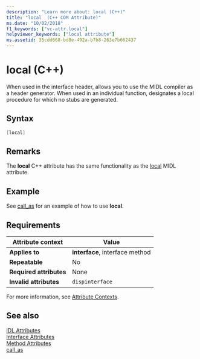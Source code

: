 ```yaml
---
description: "Learn more about: local (C++)"
title: "local  (C++ COM Attribute)"
ms.date: "10/02/2018"
f1_keywords: ["vc-attr.local"]
helpviewer_keywords: ["local attribute"]
ms.assetid: 35cdd668-bd8e-492a-b7b8-263e7b662437
---
```

# local (C++)

When used in the interface header, allows you to use the MIDL compiler as a header generator. When used in an individual function, designates a local procedure for which no stubs are generated.

## Syntax

```cpp
[local]
```

## Remarks

The **local** C++ attribute has the same functionality as the [local](/windows/win32/Midl/local) MIDL attribute.

## Example

See [call_as](call-as.md) for an example of how to use **local**.

## Requirements

| Attribute context | Value |
|-|-|
|**Applies to**|**interface**, interface method|
|**Repeatable**|No|
|**Required attributes**|None|
|**Invalid attributes**|`dispinterface`|

For more information, see [Attribute Contexts](cpp-attributes-com-net.md#contexts).

## See also

[IDL Attributes](idl-attributes.md)<br/>
[Interface Attributes](interface-attributes.md)<br/>
[Method Attributes](method-attributes.md)<br/>
[call_as](call-as.md)

